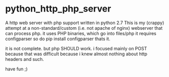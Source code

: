 # python_http_php_server
A http web server with php support written in python 2.7
This is my (crappy) attempt at a non-standard/custom (i.e. not apache of nginx) webserver that can process php.
it uses PHP binaries, which go into files/php
it requires configparser so do pip install configparser
thats it.

it is not complete. but php SHOULD work.  i focused mainly on POST because that was difficult because i knew almost nothing about http headers and such.


have fun ;)
